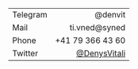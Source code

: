 |          |                                                            |
|----------|-----------------------------------------------------------:|
| Telegram |                                                    @denvit |
| Mail     |                <span class="invemail">ti.vned@syned</span> |
| Phone    |                                           +41 79 366 43 60 |
| Twitter  | <a href="https://twitter.com/DenysVitali">@DenysVitali</a> |
